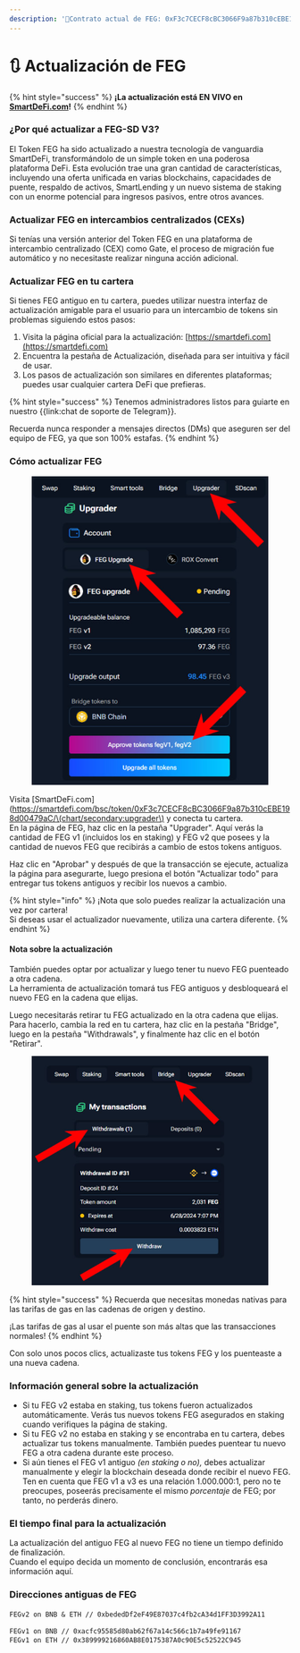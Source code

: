 ```yaml
---
description: '📃Contrato actual de FEG: 0xF3c7CECF8cBC3066F9a87b310cEBE198d00479aC'
---
```


# 🔃 Actualización de FEG

{% hint style="success" %}
**¡La actualización está EN VIVO en** [**SmartDeFi.com**](https://smartdefi.com)**!**
{% endhint %}

### ¿Por qué actualizar a FEG-SD V3?

El Token FEG ha sido actualizado a nuestra tecnología de vanguardia SmartDeFi, transformándolo de un simple token en una poderosa plataforma DeFi. Esta evolución trae una gran cantidad de características, incluyendo una oferta unificada en varias blockchains, capacidades de puente, respaldo de activos, SmartLending y un nuevo sistema de staking con un enorme potencial para ingresos pasivos, entre otros avances.

### Actualizar FEG en intercambios centralizados (CEXs)

Si tenías una versión anterior del Token FEG en una plataforma de intercambio centralizado (CEX) como Gate, el proceso de migración fue automático y no necesitaste realizar ninguna acción adicional.

### Actualizar FEG en tu cartera

Si tienes FEG antiguo en tu cartera, puedes utilizar nuestra interfaz de actualización amigable para el usuario para un intercambio de tokens sin problemas siguiendo estos pasos:

1. Visita la página oficial para la actualización: [https://smartdefi.com](https://smartdefi.com)
2. Encuentra la pestaña de Actualización, diseñada para ser intuitiva y fácil de usar.
3. Los pasos de actualización son similares en diferentes plataformas; puedes usar cualquier cartera DeFi que prefieras.

{% hint style="success" %}
Tenemos administradores listos para guiarte en nuestro {{link:chat de soporte de Telegram}}.

Recuerda nunca responder a mensajes directos (DMs) que aseguren ser del equipo de FEG, ya que son 100% estafas.
{% endhint %}

### Cómo actualizar FEG

<figure><img src="../../.gitbook/assets/feg upgrade without bridge.jpg" alt=""><figcaption></figcaption></figure>

Visita [SmartDeFi.com](https://smartdefi.com/bsc/token/0xF3c7CECF8cBC3066F9a87b310cEBE198d00479aC/\(chart/secondary:upgrader\) y conecta tu cartera. \
En la página de FEG, haz clic en la pestaña "Upgrader". Aquí verás la cantidad de FEG v1 (incluidos los en staking) y FEG v2 que posees y la cantidad de nuevos FEG que recibirás a cambio de estos tokens antiguos.

Haz clic en "Aprobar" y después de que la transacción se ejecute, actualiza la página para asegurarte, luego presiona el botón "Actualizar todo" para entregar tus tokens antiguos y recibir los nuevos a cambio.

{% hint style="info" %}
¡Nota que solo puedes realizar la actualización una vez por cartera! \
Si deseas usar el actualizador nuevamente, utiliza una cartera diferente.
{% endhint %}

#### Nota sobre la actualización

También puedes optar por actualizar y luego tener tu nuevo FEG puenteado a otra cadena. \
La herramienta de actualización tomará tus FEG antiguos y desbloqueará el nuevo FEG en la cadena que elijas.

Luego necesitarás retirar tu FEG actualizado en la otra cadena que elijas. \
Para hacerlo, cambia la red en tu cartera, haz clic en la pestaña "Bridge", luego en la pestaña "Withdrawals", y finalmente haz clic en el botón "Retirar".&#x20;

<figure><img src="../../.gitbook/assets/withdraw upgraded FEG.jpg" alt=""><figcaption></figcaption></figure>

{% hint style="success" %}
Recuerda que necesitas monedas nativas para las tarifas de gas en las cadenas de origen y destino.

¡Las tarifas de gas al usar el puente son más altas que las transacciones normales!
{% endhint %}

Con solo unos pocos clics, actualizaste tus tokens FEG y los puenteaste a una nueva cadena.

### Información general sobre la actualización

* Si tu FEG v2 estaba en staking, tus tokens fueron actualizados automáticamente. Verás tus nuevos tokens FEG asegurados en staking cuando verifiques la página de staking.
* Si tu FEG v2 no estaba en staking y se encontraba en tu cartera, debes actualizar tus tokens manualmente. También puedes puentear tu nuevo FEG a otra cadena durante este proceso.
* Si aún tienes el FEG v1 antiguo _(en staking o no),_ debes actualizar manualmente y elegir la blockchain deseada donde recibir el nuevo FEG. Ten en cuenta que FEG v1 a v3 es una relación 1.000.000:1, pero no te preocupes, poseerás precisamente el mismo _porcentaje_ de FEG; por tanto, no perderás dinero.

### El tiempo final para la actualización

La actualización del antiguo FEG al nuevo FEG no tiene un tiempo definido de finalización.\
Cuando el equipo decida un momento de conclusión, encontrarás esa información aquí.

### Direcciones antiguas de FEG

```
FEGv2 on BNB & ETH // 0xbededDf2eF49E87037c4fb2cA34d1FF3D3992A11
```

```
FEGv1 on BNB // 0xacfc95585d80ab62f67a14c566c1b7a49fe91167
FEGv1 on ETH // 0x389999216860AB8E0175387A0c90E5c52522C945
```